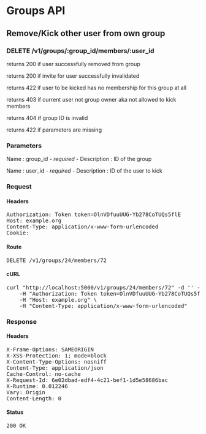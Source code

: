 # Groups API

## Remove/Kick other user from own group

### DELETE /v1/groups/:group_id/members/:user_id

returns 200 if user successfully removed from group

returns 200 if invite for user successfully invalidated

returns 422 if user to be kicked has no membership for this group at all

returns 403 if current user not group owner aka not allowed to kick members

returns 404 if group ID is invalid

returns 422 if parameters are missing

### Parameters

Name : group_id *- required -*
Description : ID of the group

Name : user_id *- required -*
Description : ID of the user to kick

### Request

#### Headers

<pre>Authorization: Token token=OlnVDfuuUUG-Yb278CoTUQs5flE
Host: example.org
Content-Type: application/x-www-form-urlencoded
Cookie: </pre>

#### Route

<pre>DELETE /v1/groups/24/members/72</pre>

#### cURL

<pre class="request">curl &quot;http://localhost:5000/v1/groups/24/members/72&quot; -d &#39;&#39; -X DELETE \
	-H &quot;Authorization: Token token=OlnVDfuuUUG-Yb278CoTUQs5flE&quot; \
	-H &quot;Host: example.org&quot; \
	-H &quot;Content-Type: application/x-www-form-urlencoded&quot;</pre>

### Response

#### Headers

<pre>X-Frame-Options: SAMEORIGIN
X-XSS-Protection: 1; mode=block
X-Content-Type-Options: nosniff
Content-Type: application/json
Cache-Control: no-cache
X-Request-Id: 6e02dbad-edf4-4c21-bef1-1d5e58686bac
X-Runtime: 0.012246
Vary: Origin
Content-Length: 0</pre>

#### Status

<pre>200 OK</pre>

